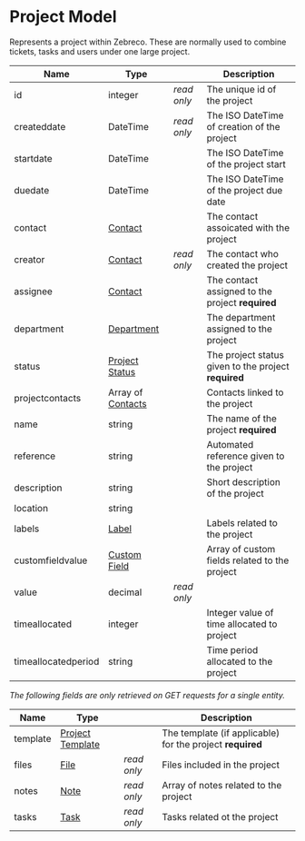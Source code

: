 # Project Model

Represents a project within Zebreco. These are normally used to combine tickets, tasks and users under one large project.


| Name                  | Type                                      |               | Description                                           |
|-----------------------|-------------------------------------------|---------------|-------------------------------------------------------|
| id                    | integer                                   | _read only_   | The unique id of the project                          |
| createddate           | DateTime                                  | _read only_   | The ISO DateTime of creation of the project           |
| startdate             | DateTime                                  |               | The ISO DateTime of the project start                 |
| duedate               | DateTime                                  |               | The ISO DateTime of the project due date              |
| contact               | [Contact](api-contact.md)                 |               | The contact assoicated with the project               |
| creator               | [Contact](api-contact.md)                 | _read only_   | The contact who created the project                   |
| assignee              | [Contact](api-contact.md)                 |               | The contact assigned to the project **required**      |
| department            | [Department](api-department.md)           |               | The department assigned to the project                |
| status                | [Project Status](api-projectstatus.md)    |               | The project status given to the project **required**  |
| projectcontacts       | Array of [Contacts](api-contact.md)       |               | Contacts linked to the project                        |
| name                  | string                                    |               | The name of the project **required**                  |
| reference             | string                                    |               | Automated reference given to the project              |
| description           | string                                    |               | Short description of the project                      |
| location              | string                                    |               |                                                       |
| labels                | [Label](api-label.md)                     |               | Labels related to the project                         |
| customfieldvalue      | [Custom Field](api-customfield.md)        |               | Array of custom fields related to the project         |
| value                 | decimal                                   | _read only_   |                                                       |
| timeallocated         | integer                                   |               | Integer value of time allocated to project            |
| timeallocatedperiod   | string                                    |               | Time period allocated to the project                  |


*The following fields are only retrieved on GET requests for a single entity.*

| Name      | Type                                      |               | Description                                               | 
|-----------|-------------------------------------------|---------------|-----------------------------------------------------------|
| template  | [Project Template](api-projecttemplate.md)|               | The template (if applicable) for the project **required** |
| files     | [File](api-file.md)                       | _read only_   | Files included in the project                             |
| notes     | [Note](api-note.md)                       | _read only_   | Array of notes related to the project                     |
| tasks     | [Task](api-task.md)                       | _read only_   | Tasks related ot the project                              |